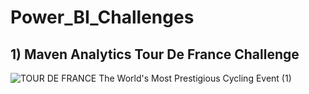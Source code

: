 # Power_BI_Challenges
## 1) Maven Analytics Tour De France Challenge

![TOUR DE FRANCE The World's Most Prestigious Cycling Event (1)](https://github.com/nidhiy7/Power_BI_Challenges/assets/80893000/df1e5d2c-0c1a-427a-9e76-b4ef172aa416)

